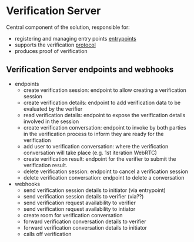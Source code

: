 # Verification Server
Central component of the solution, responsible for:
- registering and managing entry points [entrypoints](entry_points.md)
- supports the verification [protocol](./diagrams/sequence_diagram_verification.puml)
- produces proof of verification

## Verification Server endpoints and webhooks
- endpoints
  - create verification session: endpoint to allow creating a verification session
  - create verification details: endpoint to add verification data to be evaluated by the verifier
  - read verification details: endpoint to expose the verification details involved in the session
  - create verification conversation: endpoint to invoke by both parties in the verification process to inform they are ready for the verification
  - add user to verification conversation: where the verification conversation will take place (e.g. 1st iteration WebRTC)
  - create verification result: endpoint for the verifier to submit the verification result.
  - delete verification session: endpoint to cancel a verification session
  - delete verification conversation: endpoint to delete a conversation
- webhooks
  - send verification session details to initiator (via entrypoint)
  - send verification session details to verifier (via??)
  - send verification request availability to verifier
  - send verification request availability to intiator
  - create room for verification conversation
  - forward verification conversation details to verifier
  - forward verification conversation details to initiator
  - calls off verification
